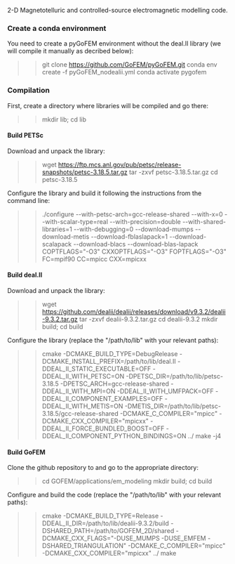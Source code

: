 2-D Magnetotelluric and controlled-source electromagnetic modelling code.

### Create a conda environment

You need to create a pyGoFEM environment without the deal.II library (we will compile it manually as decribed below):

>> git clone https://github.com/GoFEM/pyGoFEM.git
>> conda env create -f pyGoFEM_nodealii.yml
>> conda activate pygofem

### Compilation

First, create a directory where libraries will be compiled and go there:
>> mkdir lib; cd lib

#### Build PETSc

Download and unpack the library:
>> wget https://ftp.mcs.anl.gov/pub/petsc/release-snapshots/petsc-3.18.5.tar.gz
>> tar -zxvf petsc-3.18.5.tar.gz
>> cd petsc-3.18.5

Configure the library and build it following the instructions from the command line:
>> ./configure --with-petsc-arch=gcc-release-shared --with-x=0 --with-scalar-type=real --with-precision=double  --with-shared-libraries=1 --with-debugging=0 --download-mumps --download-metis --download-fblaslapack=1 --download-scalapack --download-blacs --download-blas-lapack COPTFLAGS="-O3" CXXOPTFLAGS="-O3" FOPTFLAGS="-O3" FC=mpif90 CC=mpicc CXX=mpicxx

#### Build deal.II

Download and unpack the library:
>> wget https://github.com/dealii/dealii/releases/download/v9.3.2/dealii-9.3.2.tar.gz
>> tar -zxvf dealii-9.3.2.tar.gz
>> cd dealii-9.3.2
>> mkdir build; cd build

Configure the library (replace the "/path/to/lib" with your relevant paths):
>> cmake -DCMAKE_BUILD_TYPE=DebugRelease -DCMAKE_INSTALL_PREFIX=/path/to/lib/deal.II -DDEAL_II_STATIC_EXECUTABLE=OFF -DDEAL_II_WITH_PETSC=ON -DPETSC_DIR=/path/to/lib/petsc-3.18.5 -DPETSC_ARCH=gcc-release-shared -DDEAL_II_WITH_MPI=ON -DDEAL_II_WITH_UMFPACK=OFF -DDEAL_II_COMPONENT_EXAMPLES=OFF -DDEAL_II_WITH_METIS=ON -DMETIS_DIR=/path/to/lib/petsc-3.18.5/gcc-release-shared -DCMAKE_C_COMPILER="mpicc" -DCMAKE_CXX_COMPILER="mpicxx" -DDEAL_II_FORCE_BUNDLED_BOOST=OFF -DDEAL_II_COMPONENT_PYTHON_BINDINGS=ON ../
>> make -j4

#### Build GoFEM

Clone the github repository to and go to the appropriate directory:
>> cd GOFEM/applications/em_modeling
>> mkdir build; cd build

Configure and build the code (replace the "/path/to/lib" with your relevant paths):
>> cmake -DCMAKE_BUILD_TYPE=Release -DDEAL_II_DIR=/path/to/lib/dealii-9.3.2/build -DSHARED_PATH=/path/to/GOFEM_2D/shared -DCMAKE_CXX_FLAGS="-DUSE_MUMPS -DUSE_EMFEM -DSHARED_TRIANGULATION" -DCMAKE_C_COMPILER="mpicc" -DCMAKE_CXX_COMPILER="mpicxx" ../
>> make
